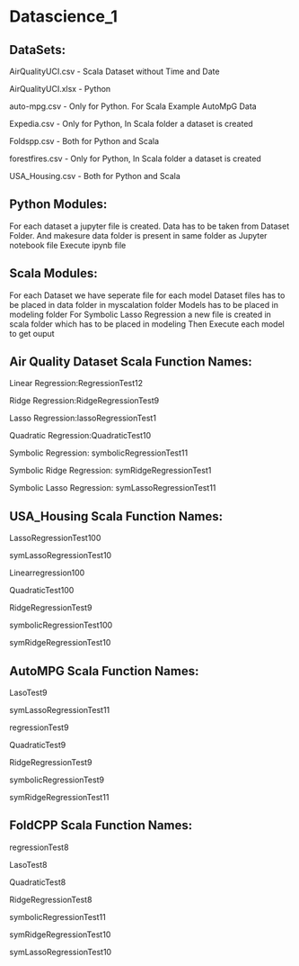 # Datascience_1

## DataSets:
  AirQualityUCI.csv   - Scala Dataset without Time and Date
  
  AirQualityUCI.xlsx - Python 
  
  auto-mpg.csv  - Only for Python. For Scala Example AutoMpG Data
  
  Expedia.csv - Only for Python, In Scala folder a dataset is created
  
  Foldspp.csv - Both for Python and Scala
  
  forestfires.csv - Only for Python, In Scala folder a dataset is created
  
  USA_Housing.csv - Both for Python and Scala
  
  
## Python Modules:

  For each dataset a jupyter file is created.
  Data has to be taken from Dataset Folder.
  And makesure data folder is present in same folder as Jupyter notebook file
  Execute ipynb file 
  
## Scala Modules:
  For each Dataset we have seperate file for each model
  Dataset files has to be placed in data folder in myscalation folder
  Models has to be placed in modeling folder
  For Symbolic Lasso Regression a new file is created in scala folder which has to be placed in modeling
  Then Execute each model to get ouput
  
  
## Air Quality Dataset Scala Function Names:
Linear Regression:RegressionTest12

Ridge Regression:RidgeRegressionTest9

Lasso Regression:lassoRegressionTest1

Quadratic Regression:QuadraticTest10

Symbolic Regression: symbolicRegressionTest11

Symbolic Ridge Regression: symRidgeRegressionTest1

Symbolic Lasso Regression: symLassoRegressionTest11

## USA_Housing Scala Function Names:
LassoRegressionTest100

symLassoRegressionTest10

Linearregression100

QuadraticTest100

RidgeRegressionTest9

symbolicRegressionTest100

symRidgeRegressionTest10

## AutoMPG Scala Function Names:

LasoTest9

symLassoRegressionTest11

regressionTest9

QuadraticTest9

RidgeRegressionTest9

symbolicRegressionTest9

symRidgeRegressionTest11


## FoldCPP Scala Function Names:

regressionTest8

LasoTest8

QuadraticTest8

RidgeRegressionTest8

symbolicRegressionTest11

symRidgeRegressionTest10

symLassoRegressionTest10



